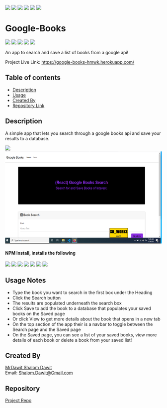 ![](https://camo.githubusercontent.com/0999ec20f1112070c606e117f61dd21177179f9b40d4f66b94adbb3978adeabb/68747470733a2f2f696d672e736869656c64732e696f2f62616467652f2d4769746875622d3138313731373f7374796c653d666c61742d737175617265266c6f676f3d476974487562266c6f676f436f6c6f723d7768697465)
![](https://camo.githubusercontent.com/3b0aa009716b20018a683fea7d5babb79de77fdb40279cbb1f8e862a813900b1/68747470733a2f2f696d672e736869656c64732e696f2f62616467652f2d56697375616c25323053747564696f253230436f64652d3233413946323f7374796c653d666c61742d737175617265266c6f676f3d56697375616c25323053747564696f253230436f6465266c6f676f436f6c6f723d7768697465)
![](https://camo.githubusercontent.com/e61cf3e57f9e13e971a157885cbe3464a0a63a7602cd8e2464594866f14bca65/68747470733a2f2f696d672e736869656c64732e696f2f62616467652f2d4e504d2d4342333833373f7374796c653d666c61742d737175617265266c6f676f3d4e504d266c6f676f436f6c6f723d7768697465)
![](https://camo.githubusercontent.com/a2e06d523388c52257c599dbc3a629e0af1564a123a662a6c20fbccfdb83d15e/68747470733a2f2f696d672e736869656c64732e696f2f62616467652f2d536c61636b2d4530313536333f7374796c653d666c61742d737175617265266c6f676f3d536c61636b266c6f676f436f6c6f723d7768697465)
![](https://camo.githubusercontent.com/591bad6b337378a164bc0239d9259f266f2ed01d3aa3006c68bef1336731d051/68747470733a2f2f696d672e736869656c64732e696f2f62616467652f5f2d4769742d3239326533333f7374796c653d666c61742d737175617265266c6f676f3d676974266c6f676f436f6c6f723d666666)
![](https://img.shields.io/badge/-Heroku-purple)

# Google-Books
![](https://img.shields.io/badge/Made%20with-Javascript-green)
![](https://camo.githubusercontent.com/cec92673ea713fa89ba2ae2033daf5851f6f39393ff5b93231aa707d424638d9/68747470733a2f2f696d672e736869656c64732e696f2f62616467652f2d4e6f64656a732d626c61636b3f7374796c653d666c61742d737175617265266c6f676f3d4e6f64652e6a73)
![](https://img.shields.io/badge/-Mern-green)
![](https://img.shields.io/badge/-MongoDB-green)
![](https://img.shields.io/badge/-React-red)

An app to search and save a list of books from a google api!

Project Live Link: https://google-books-hmwk.herokuapp.com/

## Table of contents
- [Description](#Description)
- [Usage](#Usage-Notes)
- [Created By](#Created-By)
- [Repository Link](#Repository)

## Description 
  A simple app that lets you search through a google books api and save your results to a database.

<img src="./client/src/assets/img/google_books.gif" />


<img src="./client/src/assets/img/google_books.png" width="600" height="296" />



#### NPM Install, installs the following
![](https://img.shields.io/badge/-express-orange)
![](https://img.shields.io/badge/-axios-blue)
![](https://img.shields.io/badge/-concurrently-grey)
![](https://img.shields.io/badge/-if_env-yellow)
![](https://img.shields.io/badge/-mongoose-green)
![](https://img.shields.io/badge/-if_env-purple)
![](https://img.shields.io/badge/-React-red)




## Usage Notes
* Type the book you want to search in the first box under the Heading
* Click the Search button
* The results are populated underneath the search box
* Click Save to add the book to a database that populates your saved books on the Saved page
* Or click View to get more details about the book that opens in a new tab
* On the top section of the app their is a navbar to toggle between the Search page and the Saved page
* On the Saved page, you can see a list of your saved books, view more details of each book or delete a book from your saved list!

## Created By
[MrDawit Shalom Dawit](https://github.com/MrDawit) \
Email: Shalom.Dawit@Gmail.com 

## Repository
[Project Repo](https://github.com/MrDawit/Google-Books)

